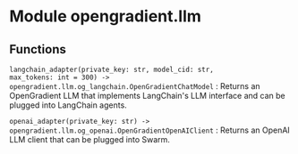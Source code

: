 Module opengradient.llm
=======================

Functions
---------

`langchain_adapter(private_key: str, model_cid: str, max_tokens: int = 300) ‑> opengradient.llm.og_langchain.OpenGradientChatModel`
:   Returns an OpenGradient LLM that implements LangChain's LLM interface
    and can be plugged into LangChain agents.

`openai_adapter(private_key: str) ‑> opengradient.llm.og_openai.OpenGradientOpenAIClient`
:   Returns an OpenAI LLM client that can be plugged into Swarm.